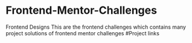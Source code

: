 # Frontend-Mentor-Challenges
Frontend Designs
This are the frontend challenges which contains many project solutions of frontend mentor challenges
#Project links
